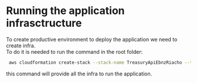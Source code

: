 # Running the application infrasctructure

To create productive environment to deploy the application we need to create infra.  
To do it is needed to run the command in the root folder:  
```bash
 aws cloudformation create-stack --stack-name TreasuryApiEbnzRiacho --template-body file:///Users/joabechaves/Documents/developments/church-financial/backend/cloudformation/template.yaml --capabilities CAPABILITY_NAMED_IAM
```
this command will provide all the infra to run the application.
